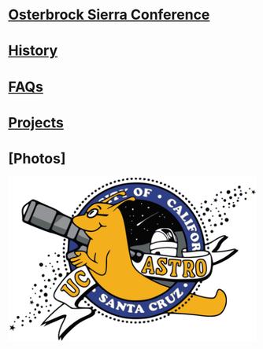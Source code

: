 &nbsp;
# [Osterbrock Sierra Conference](osterbrock)
# [History](history)
# [FAQs](faqs)
# [Projects](projects)
# [Photos]

![astrslug](astroslug.png)
